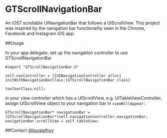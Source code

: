 GTScrollNavigationBar
=====================

An iOS7 scrollable UINavigationBar that follows a UIScrollView. This project was inspired by the navigation bar functionality seen in the Chrome, Facebook and Instagram iOS app.

##Usage

In your app delegate, set up the navigation controller to use GTScrollNavigationBar
```
#import "GTScrollNavigationBar.h"

self.navController = [[UINavigationController alloc] initWithNavigationBarClass:[GTScrollNavigationBar class] 
                                                                   toolbarClass:nil];
```

in your view controller which has a UIScrollView, e.g. UITableViewController, assign UIScrollView object to your navigation bar in ```viewWillAppear:```
```
GTScrollNavigationBar* navigationBar = (GTScrollNavigationBar*)self.navigationController.navigationBar;
navigationBar.scrollView = self.tableView;
```

##Contact
[@luugiathuy](http://twitter.com/luugiathuy)
